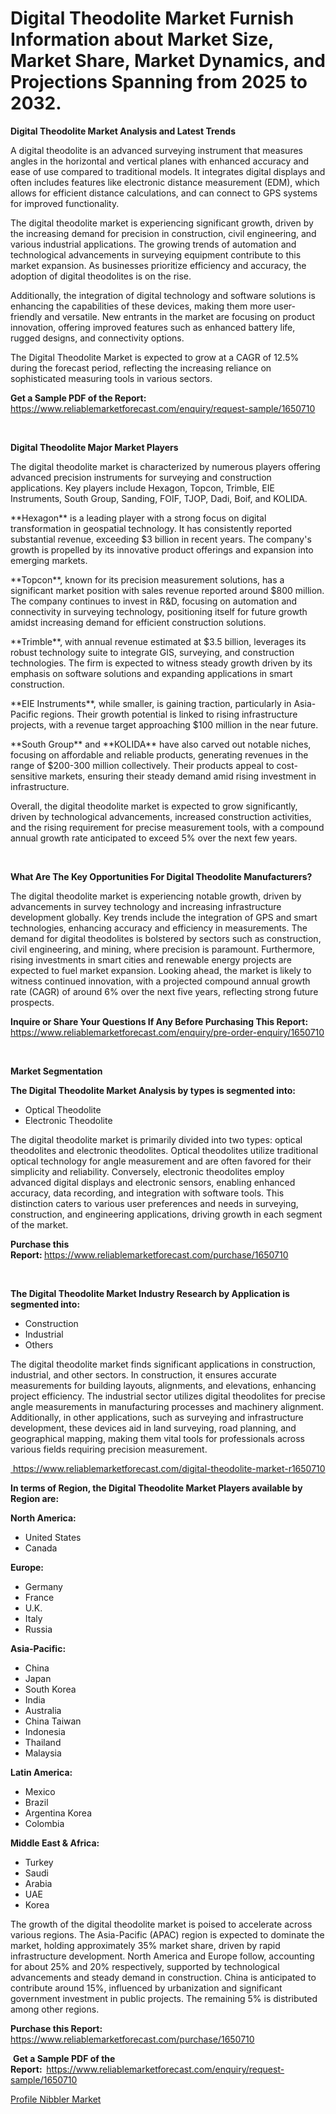 <p><h1>Digital Theodolite Market Furnish Information about Market Size, Market Share, Market Dynamics, and Projections Spanning from 2025 to 2032.</h1></p><p><strong>Digital Theodolite Market Analysis and Latest Trends</strong></p>
<p><p>A digital theodolite is an advanced surveying instrument that measures angles in the horizontal and vertical planes with enhanced accuracy and ease of use compared to traditional models. It integrates digital displays and often includes features like electronic distance measurement (EDM), which allows for efficient distance calculations, and can connect to GPS systems for improved functionality.</p><p>The digital theodolite market is experiencing significant growth, driven by the increasing demand for precision in construction, civil engineering, and various industrial applications. The growing trends of automation and technological advancements in surveying equipment contribute to this market expansion. As businesses prioritize efficiency and accuracy, the adoption of digital theodolites is on the rise.</p><p>Additionally, the integration of digital technology and software solutions is enhancing the capabilities of these devices, making them more user-friendly and versatile. New entrants in the market are focusing on product innovation, offering improved features such as enhanced battery life, rugged designs, and connectivity options.</p><p>The Digital Theodolite Market is expected to grow at a CAGR of 12.5% during the forecast period, reflecting the increasing reliance on sophisticated measuring tools in various sectors.</p></p>
<p><strong>Get a Sample PDF of the Report:&nbsp;</strong> <a href="https://www.reliablemarketforecast.com/enquiry/request-sample/1650710?utm_campaign=1105&utm_medium=2&utm_source=Github&utm_content=ia&utm_term=17022025&utm_id=digital-theodolite">https://www.reliablemarketforecast.com/enquiry/request-sample/1650710</a></p>
<p>&nbsp;</p>
<p><strong>Digital Theodolite Major Market Players</strong></p>
<p><p>The digital theodolite market is characterized by numerous players offering advanced precision instruments for surveying and construction applications. Key players include Hexagon, Topcon, Trimble, EIE Instruments, South Group, Sanding, FOIF, TJOP, Dadi, Boif, and KOLIDA.</p><p>**Hexagon** is a leading player with a strong focus on digital transformation in geospatial technology. It has consistently reported substantial revenue, exceeding $3 billion in recent years. The company's growth is propelled by its innovative product offerings and expansion into emerging markets.</p><p>**Topcon**, known for its precision measurement solutions, has a significant market position with sales revenue reported around $800 million. The company continues to invest in R&D, focusing on automation and connectivity in surveying technology, positioning itself for future growth amidst increasing demand for efficient construction solutions.</p><p>**Trimble**, with annual revenue estimated at $3.5 billion, leverages its robust technology suite to integrate GIS, surveying, and construction technologies. The firm is expected to witness steady growth driven by its emphasis on software solutions and expanding applications in smart construction.</p><p>**EIE Instruments**, while smaller, is gaining traction, particularly in Asia-Pacific regions. Their growth potential is linked to rising infrastructure projects, with a revenue target approaching $100 million in the near future.</p><p>**South Group** and **KOLIDA** have also carved out notable niches, focusing on affordable and reliable products, generating revenues in the range of $200-300 million collectively. Their products appeal to cost-sensitive markets, ensuring their steady demand amid rising investment in infrastructure.</p><p>Overall, the digital theodolite market is expected to grow significantly, driven by technological advancements, increased construction activities, and the rising requirement for precise measurement tools, with a compound annual growth rate anticipated to exceed 5% over the next few years.</p></p>
<p>&nbsp;</p>
<p><strong>What Are The Key Opportunities For Digital Theodolite Manufacturers?</strong></p>
<p><p>The digital theodolite market is experiencing notable growth, driven by advancements in survey technology and increasing infrastructure development globally. Key trends include the integration of GPS and smart technologies, enhancing accuracy and efficiency in measurements. The demand for digital theodolites is bolstered by sectors such as construction, civil engineering, and mining, where precision is paramount. Furthermore, rising investments in smart cities and renewable energy projects are expected to fuel market expansion. Looking ahead, the market is likely to witness continued innovation, with a projected compound annual growth rate (CAGR) of around 6% over the next five years, reflecting strong future prospects.</p></p>
<p><strong>Inquire or Share Your Questions If Any Before Purchasing This Report:</strong> <a href="https://www.reliablemarketforecast.com/enquiry/pre-order-enquiry/1650710?utm_campaign=1105&utm_medium=2&utm_source=Github&utm_content=ia&utm_term=17022025&utm_id=digital-theodolite">https://www.reliablemarketforecast.com/enquiry/pre-order-enquiry/1650710</a></p>
<p>&nbsp;</p>
<p><strong>Market Segmentation</strong></p>
<p><strong>The Digital Theodolite Market Analysis by types is segmented into:</strong></p>
<p><ul><li>Optical Theodolite</li><li>Electronic Theodolite</li></ul></p>
<p><p>The digital theodolite market is primarily divided into two types: optical theodolites and electronic theodolites. Optical theodolites utilize traditional optical technology for angle measurement and are often favored for their simplicity and reliability. Conversely, electronic theodolites employ advanced digital displays and electronic sensors, enabling enhanced accuracy, data recording, and integration with software tools. This distinction caters to various user preferences and needs in surveying, construction, and engineering applications, driving growth in each segment of the market.</p></p>
<p><strong>Purchase this Report:&nbsp;</strong><a href="https://www.reliablemarketforecast.com/purchase/1650710?utm_campaign=1105&utm_medium=2&utm_source=Github&utm_content=ia&utm_term=17022025&utm_id=digital-theodolite">https://www.reliablemarketforecast.com/purchase/1650710</a></p>
<p>&nbsp;</p>
<p><strong>The Digital Theodolite Market Industry Research by Application is segmented into:</strong></p>
<p><ul><li>Construction</li><li>Industrial</li><li>Others</li></ul></p>
<p><p>The digital theodolite market finds significant applications in construction, industrial, and other sectors. In construction, it ensures accurate measurements for building layouts, alignments, and elevations, enhancing project efficiency. The industrial sector utilizes digital theodolites for precise angle measurements in manufacturing processes and machinery alignment. Additionally, in other applications, such as surveying and infrastructure development, these devices aid in land surveying, road planning, and geographical mapping, making them vital tools for professionals across various fields requiring precision measurement.</p></p>
<p><a href="https://www.reliablemarketforecast.com/digital-theodolite-market-r1650710?utm_campaign=1105&utm_medium=2&utm_source=Github&utm_content=ia&utm_term=17022025&utm_id=digital-theodolite">&nbsp;https://www.reliablemarketforecast.com/digital-theodolite-market-r1650710</a></p>
<p><strong>In terms of Region, the Digital Theodolite Market Players available by Region are:</strong></p>
<p>
    <p> <strong> North America: </strong>
        <ul>
            <li>United States</li>
            <li>Canada</li>
        </ul>
        </p> 
    <p> <strong> Europe: </strong>
        <ul>
            <li>Germany</li>
            <li>France</li>
            <li>U.K.</li>
            <li>Italy</li>
            <li>Russia</li>
        </ul>
        </p> 
    <p> <strong> Asia-Pacific: </strong>
        <ul>
            <li>China</li>
            <li>Japan</li>
            <li>South Korea</li>
            <li>India</li>
            <li>Australia</li>
            <li>China Taiwan</li>
            <li>Indonesia</li>
            <li>Thailand</li>
            <li>Malaysia</li>
        </ul>
        </p> 
    <p> <strong> Latin America: </strong>
        <ul>
            <li>Mexico</li>
            <li>Brazil</li>
            <li>Argentina Korea</li>
            <li>Colombia</li>
        </ul>
        </p> 
    <p> <strong> Middle East & Africa: </strong>
        <ul>
            <li>Turkey</li>
            <li>Saudi</li>
            <li>Arabia</li>
            <li>UAE</li>
            <li>Korea</li>
        </ul>
    </p>
    </p>
<p><p>The growth of the digital theodolite market is poised to accelerate across various regions. The Asia-Pacific (APAC) region is expected to dominate the market, holding approximately 35% market share, driven by rapid infrastructure development. North America and Europe follow, accounting for about 25% and 20% respectively, supported by technological advancements and steady demand in construction. China is anticipated to contribute around 15%, influenced by urbanization and significant government investment in public projects. The remaining 5% is distributed among other regions.</p></p>
<p><strong>Purchase this Report: </strong><a href="https://www.reliablemarketforecast.com/purchase/1650710?utm_campaign=1105&utm_medium=2&utm_source=Github&utm_content=ia&utm_term=17022025&utm_id=digital-theodolite">https://www.reliablemarketforecast.com/purchase/1650710</a></p>
<p>&nbsp;<strong>Get a Sample PDF of the Report:&nbsp;&nbsp;</strong><a href="https://www.reliablemarketforecast.com/enquiry/request-sample/1650710?utm_campaign=1105&utm_medium=2&utm_source=Github&utm_content=ia&utm_term=17022025&utm_id=digital-theodolite">https://www.reliablemarketforecast.com/enquiry/request-sample/1650710</a></p>
<p><strong></strong></p>
<p><p><a href="https://github.com/prosalinda88/Market-Research-Report-List-7/blob/main/profile-nibbler-market.md?utm_campaign=1105&utm_medium=2&utm_source=Github&utm_content=ia&utm_term=17022025&utm_id=digital-theodolite">Profile Nibbler Market</a></p></p>